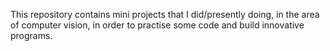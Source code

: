 This repository contains mini projects that I did/presently doing, in the area of computer vision, in order to practise some code and build innovative programs.
